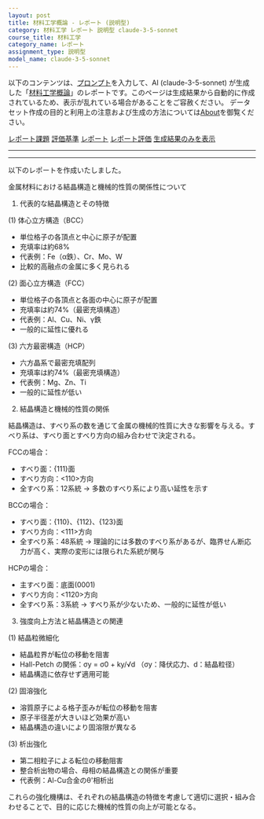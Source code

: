 ```yaml
---
layout: post
title: 材料工学概論 - レポート (説明型)
category: 材料工学 レポート 説明型 claude-3-5-sonnet
course_title: 材料工学
category_name: レポート
assignment_type: 説明型
model_name: claude-3-5-sonnet
---
```


以下のコンテンツは、[プロンプト](https://github.com/takedatoshiyuki/synthetic_assignments/tree/main/generated/材料工学/claude-3-5-sonnet/prompt_レポート-説明型.md)を入力して、AI (claude-3-5-sonnet) が生成した「[材料工学概論](/contents/材料工学/)」のレポートです。このページは生成結果から自動的に作成されているため、表示が乱れている場合があることをご容赦ください。
データセット作成の目的と利用上の注意および生成の方法については[About](/About)を御覧ください。

[レポート課題](../レポート課題-説明型)
[評価基準](../評価基準-説明型)
[レポート](../レポート-説明型)
[レポート評価](../レポート評価-説明型)
[生成結果のみを表示](https://github.com/takedatoshiyuki/synthetic_assignments/tree/main/generated/材料工学/claude-3-5-sonnet/レポート-説明型.md)
  

***
***
  
以下のレポートを作成いたしました。

金属材料における結晶構造と機械的性質の関係性について

1. 代表的な結晶構造とその特徴

(1) 体心立方構造（BCC）
- 単位格子の各頂点と中心に原子が配置
- 充填率は約68%
- 代表例：Fe（α鉄）、Cr、Mo、W
- 比較的高融点の金属に多く見られる

(2) 面心立方構造（FCC）
- 単位格子の各頂点と各面の中心に原子が配置
- 充填率は約74%（最密充填構造）
- 代表例：Al、Cu、Ni、γ鉄
- 一般的に延性に優れる

(3) 六方最密構造（HCP）
- 六方晶系で最密充填配列
- 充填率は約74%（最密充填構造）
- 代表例：Mg、Zn、Ti
- 一般的に延性が低い

2. 結晶構造と機械的性質の関係

結晶構造は、すべり系の数を通じて金属の機械的性質に大きな影響を与える。すべり系は、すべり面とすべり方向の組み合わせで決定される。

FCCの場合：
- すべり面：{111}面
- すべり方向：<110>方向
- 全すべり系：12系統
→ 多数のすべり系により高い延性を示す

BCCの場合：
- すべり面：{110}、{112}、{123}面
- すべり方向：<111>方向
- 全すべり系：48系統
→ 理論的には多数のすべり系があるが、臨界せん断応力が高く、実際の変形には限られた系統が関与

HCPの場合：
- 主すべり面：底面(0001)
- すべり方向：<1120>方向
- 全すべり系：3系統
→ すべり系が少ないため、一般的に延性が低い

3. 強度向上方法と結晶構造との関連

(1) 結晶粒微細化
- 結晶粒界が転位の移動を阻害
- Hall-Petch の関係：σy = σ0 + ky/√d
  （σy：降伏応力、d：結晶粒径）
- 結晶構造に依存せず適用可能

(2) 固溶強化
- 溶質原子による格子歪みが転位の移動を阻害
- 原子半径差が大きいほど効果が高い
- 結晶構造の違いにより固溶限が異なる

(3) 析出強化
- 第二相粒子による転位の移動阻害
- 整合析出物の場合、母相の結晶構造との関係が重要
- 代表例：Al-Cu合金のθ'相析出

これらの強化機構は、それぞれの結晶構造の特徴を考慮して適切に選択・組み合わせることで、目的に応じた機械的性質の向上が可能となる。
